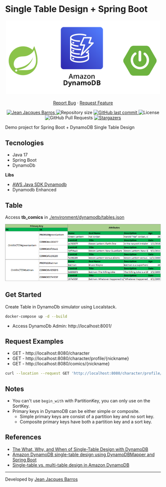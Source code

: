 # Single Table Design + Spring Boot

<p align="center">
    <img src="./files/logo-spring-dynamodb.png" width="500"/>
    <br />
    <br />
    <a href="https://github.com/jjeanjacques10/spring-dynamodb-single-table-design/issues">Report Bug</a>
    ·
    <a href="https://github.com/jjeanjacques10/spring-dynamodb-single-table-design/issues">Request Feature</a>
</p>

<p align="center">
   <a href="https://www.linkedin.com/in/jjean-jacques10/">
      <img alt="Jean Jacques Barros" src="https://img.shields.io/badge/-JeanJacquesBarros-6DB33F?style=flat&logo=Linkedin&logoColor=white" />
   </a>
  <img alt="Repository size" src="https://img.shields.io/github/repo-size/jjeanjacques10/spring-dynamodb-single-table-design?color=6DB33F">

  <a href="https://github.com/jjeanjacques10/spring-dynamodb-single-table-design/commits/master">
    <img alt="GitHub last commit" src="https://img.shields.io/github/last-commit/jjeanjacques10/spring-dynamodb-single-table-design?color=6DB33F">
  </a>
  <img alt="License" src="https://img.shields.io/badge/license-MIT-s">
  <img alt="GitHub Pull Requests" src="https://img.shields.io/github/issues-pr/jjeanjacques10/spring-dynamodb-single-table-design?color=6DB33F" />
  <a href="https://github.com/jjeanjacques10/spring-dynamodb-single-table-design/stargazers">
    <img alt="Stargazers" src="https://img.shields.io/github/stars/jjeanjacques10/spring-dynamodb-single-table-design?color=6DB33F&logo=github">
  </a>
</p>

Demo project for Spring Boot + DynamoDB Single Table Design

## Tecnologies

- Java 17
- Spring Boot
- DynamoDb

**Libs**

- [AWS Java SDK Dynamodb](https://docs.aws.amazon.com/amazondynamodb/latest/developerguide/CodeSamples.Java.html)
- Dynamodb Enhanced

## Table

Access **tb_comics** in [./environment/dynamodb/tables.json](./environment/dynamodb/tables.json)

<img src="./files/table.png"/>

## Get Started

Create Table in DynamoDb simulator using Localstack.

``` bash
docker-compose up -d --build
```

- Access DynamoDb Admin: http://localhost:8001/

## Request Examples

- GET - http://localhost:8080/character
- GET - http://localhost:8080/character/profile/{nickname}
- GET - http://localhost:8080/comics/{nickname}

``` bash
curl --location --request GET 'http://localhost:8080/character/profile/greenlantern'
```

## Notes

- You can't use ``begin_with`` with PartitionKey, you can only use on the SortKey.
- Primary keys in DynamoDB can be either simple or composite.
    - Simple primary keys are consist of a partition key and no sort key.
    - Composite primary keys have both a partition key and a sort key.

## References

- [The What, Why, and When of Single-Table Design with DynamoDB](https://www.alexdebrie.com/posts/dynamodb-single-table/)
- [Amazon DynamoDB single-table design using DynamoDBMapper and Spring Boot](https://aws.amazon.com/blogs/database/amazon-dynamodb-single-table-design-using-dynamodbmapper-and-spring-boot/)
- [Single-table vs. multi-table design in Amazon DynamoDB](https://aws.amazon.com/blogs/database/single-table-vs-multi-table-design-in-amazon-dynamodb/)

---
Developed by [Jean Jacques Barros](https://github.com/jjeanjacques10)